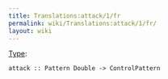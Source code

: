 ```yaml
---
title: Translations:attack/1/fr
permalink: wiki/Translations:attack/1/fr/
layout: wiki
---
```


[Type](/wiki/Type_signature "wikilink"):

    attack :: Pattern Double -> ControlPattern
